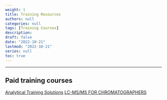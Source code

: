 ```yaml
---
weight: 1
title: Training Resources
authors: null
categories: null
tags: [Training Courses]
description:  
draft: false
date: "2022-10-21"
lastmod: "2022-10-21"
series: null
toc: true
---
```




<!--more-->
---


## Paid training courses
<a href = "https://www.analytical-training-solutions.com/" target="_blank" rel="noopener noreferrer">Analytical Training Solutions</a>
<a href = "https://www.analytical-training-solutions.com/courses/lc-ms-ms-for-chromatographers/" target="_blank" rel="noopener noreferrer">LC-MS/MS FOR CHROMATOGRAPHERS</a>